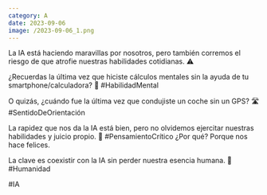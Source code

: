 ```yaml
--- 
category: A 
date: 2023-09-06 
image: /2023-09-06_1.png 
--- 
```


La IA está haciendo maravillas por nosotros, pero también corremos el riesgo de que atrofie nuestras habilidades cotidianas. ⚠️

¿Recuerdas la última vez que hiciste cálculos mentales sin la ayuda de tu smartphone/calculadora? 📱 #HabilidadMental

O quizás, ¿cuándo fue la última vez que condujiste un coche sin un GPS? 🛣️ #SentidoDeOrientación

La rapidez que nos da la IA está bien, pero no olvidemos ejercitar nuestras habilidades y juicio propio. 🤔 #PensamientoCrítico ¿Por qué? Porque nos hace felices.

La clave es coexistir con la IA sin perder nuestra esencia humana. 🤗 #Humanidad

#IA